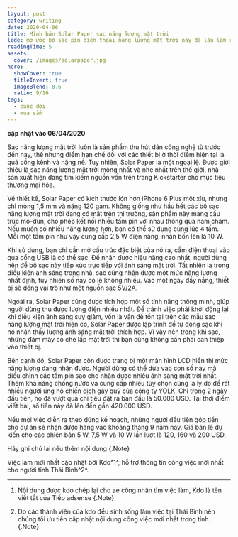 ```yaml
---
layout: post
category: writing
date: 2020-04-06
title: Mình bán Solar Paper sạc năng lượng mặt trời
lede: mơ ước bộ sạc pin điện thoại năng lượng mặt trời này đã lâu lắm rồi, không biết bao giờ mới thực hiện được ước mơ?.
readingTime: 5
assets:
  cover: /images/solarpaper.jpg
hero:
  showCover: true
  titleInvert: true
  imageBlend: 0.6
  ratio: 9/16
tags:
  - cuộc đời
  - mua sắm
---
```

**cập nhật vào 06/04/2020**

Sạc năng lượng mặt trời luôn là sản phẩm thu hút dân công nghệ từ trước đến nay, thế nhưng điểm hạn chế đối với các thiết bị ở thời điểm hiện tại là quá cồng kềnh và nặng nề. Tuy nhiên, Solar Paper là một ngoại lệ. Được giới thiệu là sạc năng lượng mặt trời mỏng nhất và nhẹ nhất trên thế giới, nhà sản xuất hiện đang tìm kiếm nguồn vốn trên trang Kickstarter cho mục tiêu thương mại hóa.

<Media ratio="844/1500" image="/images/solarpaper1.jpg"/>

Về thiết kế, Solar Paper có kích thước lớn hơn iPhone 6 Plus một xíu, nhưng chỉ mỏng 1,5 mm và nặng 120 gam. Không giống như hầu hết các bộ sạc năng lượng mặt trời đang có mặt trên thị trường, sản phẩm này mang cấu trúc mô-đun, cho phép kết nối nhiều tấm pin với nhau thông qua nam châm. Nếu muốn có nhiều năng lượng hơn, bạn có thể sử dụng cùng lúc 4 tấm. Mỗi một tấm pin như vậy cung cấp 2,5 W điện năng, nhân bốn lên là 10 W.

<Media ratio="844/1500" image="/images/solarpaper2.jpg"/>

Khi sử dụng, bạn chỉ cần mở cấu trúc đặc biệt của nó ra, cắm điện thoại vào qua cổng USB là có thể sạc. Để nhận được hiệu năng cao nhất, người dùng nên để bộ sạc này tiếp xúc trực tiếp với ánh sáng mặt trời. Tất nhiên là trong điều kiện ánh sáng trong nhà, sạc cũng nhận được một mức năng lượng nhất định, tuy nhiên số này có lẽ không nhiều. Vào một ngày đầy nắng, thiết bị sẽ đóng vai trò như một nguồn sạc 5V/2A.

<Media ratio="844/1500" image="/images/solarpaper3.jpg"/>

Ngoài ra, Solar Paper cũng được tích hợp một số tính năng thông minh, giúp người dùng thu được lượng điện nhiều nhất. Để tránh việc phải khởi động lại khi điều kiện ánh sáng suy giảm, vốn là vấn đề tồn tại trên các mẫu sạc năng lượng mặt trời hiện có, Solar Paper được lập trình để tự động sạc khi nó nhận thấy lượng ánh sáng mặt trời thích hợp. Vì vậy nên trong khi sạc, những đám mây có che lấp mặt trời thì bạn cũng không cần phải can thiệp vào thiết bị.

<Media ratio="844/1500" image="/images/solarpaper4.jpg"/>

Bên cạnh đó, Solar Paper còn được trang bị một màn hình LCD hiển thị mức năng lượng đang nhận được. Người dùng có thể dựa vào con số này mà điều chỉnh các tấm pin sao cho nhận được nhiều ánh sáng mặt trời nhất. Thêm khả năng chống nước và cung cấp nhiều tùy chọn cũng là lý do để rất nhiều người ủng hộ chiến dịch gây quỹ của công ty YOLK. Chỉ trong 2 ngày đầu tiên, họ đã vượt qua chỉ tiêu đặt ra ban đầu là 50.000 USD. Tại thời điểm viết bài, số tiền này đã lên đến gần 420.000 USD.

<Media ratio="844/1500" image="/images/solarpaper5.jpg"/>

Nếu mọi việc diễn ra theo đúng kế hoạch, những người đầu tiên góp tiền cho dự án sẽ nhận được hàng vào khoảng tháng 9 năm nay. Giá bán lẻ dự kiến cho các phiên bản 5 W, 7,5 W và 10 W lần lượt là 120, 160 và 200 USD.

<Media ratio="844/1500" image="/images/solarpaper6.jpg"/>

<Media ratio="844/1500" image="/images/solarpaper7.jpg"/>

<Media ratio="844/1500" image="/images/solarpaper8.jpg"/>


Hãy ghi chú lại nếu thêm nội dung {.Note}

Việc làm mới nhất cập nhật bởi Kdo^1^, hỗ trợ thông tin công việc mới nhất cho người tỉnh Thái Bình^2^.

---

1. Nội dung được kdo chép lại cho ae công nhân tìm việc làm, Kdo là tên viết tắt của Tiếp adsense {.Note}

2. Do các thành viên của kdo đều sinh sống làm việc tại Thái Bình nên chúng tôi ưu tiên cập nhật nội dung công việc mới nhất trong tỉnh. {.Note}

<script>
import Media from "../../src/components/Media";

export default {
  components: { Media }
}
</script>
